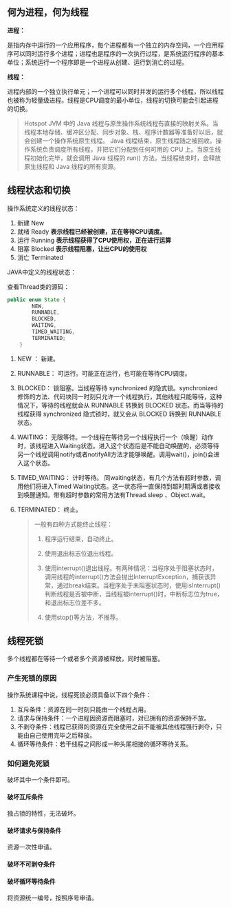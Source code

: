 ## 何为进程，何为线程

**进程：**

是指内存中运行的一个应用程序，每个进程都有一个独立的内存空间，一个应用程序可以同时运行多个进程；进程也是程序的一次执行过程，是系统运行程序的基本单位；系统运行一个程序即是一个进程从创建、运行到消亡的过程。

**线程：**

进程内部的一个独立执行单元；一个进程可以同时并发的运行多个线程，所以线程也被称为轻量级进程。线程是CPU调度的最小单位，线程的切换可能会引起进程的切换。

> Hotspot JVM 中的 Java 线程与原生操作系统线程有直接的映射关系。当线程本地存储、缓冲区分配、同步对象、栈、程序计数器等准备好以后，就会创建一个操作系统原生线程。 Java 线程结束，原生线程随之被回收。操作系统负责调度所有线程，并把它们分配到任何可用的 CPU 上。当原生线程初始化完毕，就会调用 Java 线程的 run() 方法。当线程结束时，会释放原生线程和 Java 线程的所有资源。

## 线程状态和切换

操作系统定义的线程状态：

1. 新建  New
2. 就绪  Ready                    **表示线程已经被创建，正在等待CPU调度。**
3. 运行  Running                **表示线程获得了CPU使用权，正在进行运算**
4. 阻塞  Blocked                 **表示线程阻塞，让出CPU的使用权**
5. 消亡  Terminated

JAVA中定义的线程状态：

查看Thread类的源码：

```java
public enum State {
        NEW,
        RUNNABLE,         
        BLOCKED,          
        WAITING,					
        TIMED_WAITING,
        TERMINATED;
    }
```

1. NEW ：             新建。

2. RUNNABLE：  可运行。可能正在运行，也可能在等待CPU调度。

3. BLOCKED：     锁阻塞。当线程等待 synchronized 的隐式锁。synchronized 修饰的方法、代码块同一时刻只允许一个线程执行，其他线程只能等待，这种情况下，等待的线程就会从 RUNNABLE 转换到 BLOCKED 状态。而当等待的线程获得 synchronized 隐式锁时，就又会从 BLOCKED 转换到 RUNNABLE 状态。

4. WAITING：      无限等待。一个线程在等待另一个线程执行一个（唤醒）动作时，该线程进入Waiting状态。进入这个状态后是不能自动唤醒的，必须等待另一个线程调用notify或者notifyAll方法才能够唤醒。调用wait()，join()会进入这个状态。

5. TIMED_WAITING： 计时等待。 同waiting状态，有几个方法有超时参数，调用他们将进入Timed Waiting状态。这一状态将一直保持到超时期满或者接收到唤醒通知。带有超时参数的常用方法有Thread.sleep 、Object.wait。

6. TERMINATED： 终止。

   > 一般有四种方式能终止线程：
   >
   > 1. 程序运行结束，自动终止。
   >
   > 2. 使用退出标志位退出线程。
   > 3. 使用interrupt()退出线程。有两种情况：当程序处于阻塞状态时，调用线程的interrupt()方法会抛出InterruptException，捕获该异常，通过break结束。当程序处于未阻塞状态时，使用isInterrupt()判断线程是否被中断，当线程被interrupt()时，中断标志位为true，和退出标志位差不多。
   > 4. 使用stop()等方法，不推荐。

## 线程死锁

多个线程都在等待一个或者多个资源被释放，同时被阻塞。

### 产生死锁的原因

操作系统课程中说，线程死锁必须具备以下四个条件：

1. 互斥条件：资源在同一时刻只能由一个线程占用。
2. 请求与保持条件：一个进程因资源而阻塞时，对已拥有的资源保持不放。
3. 不剥夺条件：线程已获得的资源在完全使用之前不能被其他线程强行剥夺，只能由自己使用完毕之后释放。
4. 循环等待条件：若干线程之间形成一种头尾相接的循环等待关系。

### 如何避免死锁

破坏其中一个条件即可。

#### 破坏互斥条件

独占锁的特性，无法破坏。

#### 破坏请求与保持条件

资源一次性申请。

#### 破坏不可剥夺条件

#### 破坏循环等待条件

将资源统一编号，按照序号申请。